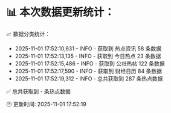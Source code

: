📊 本次数据更新统计：
==========================

📈 数据分类统计：
- 2025-11-01 17:52:10,631 - INFO - 获取到 热点资讯 58 条数据
- 2025-11-01 17:52:13,135 - INFO - 获取到 今日热点 23 条数据
- 2025-11-01 17:52:15,486 - INFO - 获取到 公社热帖 122 条数据
- 2025-11-01 17:52:17,590 - INFO - 获取到 财经日历 84 条数据
- 2025-11-01 17:52:19,312 - INFO - 总共获取到 287 条热点数据

✅ 总共获取到 - 条热点数据

🕐 更新时间: 2025-11-01 17:52:19
